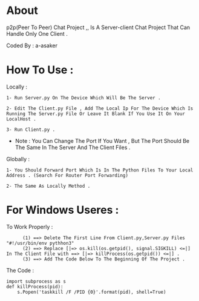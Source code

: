 # About
  p2p(Peer To Peer) Chat Project ,, Is A Server-client Chat Project That Can Handle Only One Client .
  
  Coded By : a-asaker
 
 # How To Use :
  Locally :
  
    1- Run Server.py On The Device Which Will Be The Server .
  
    2- Edit The Client.py File , Add The Local Ip For The Device Which Is Running The Server.py File Or Leave It Blank If You Use It On Your LocalHost .
            
    3- Run Client.py .
            
   * Note : You Can Change The Port If You Want , But The Port Should Be The Same In The Server And The Client Files .
      
  Globally :
   
    1- You Should Forward Port Which Is In The Python Files To Your Local Address . (Search For Router Port Forwarding) 
   
    2- The Same As Locally Method .
              
 #  For Windows Useres :
 To Work Properly :
          
          (1) ==> Delete The First Line From Client.py,Server.py Files "#!/usr/bin/env pythhon3"
          (2) ==> Replace [|=> os.kill(os.getpid(), signal.SIGKILL) <=|] In The Client File with ==> [|=> killProcess(os.getpid()) <=|] .
          (3) ==> Add The Code Below To The Beginning Of The Project .
          
          
   The Code :
   
    import subprocess as s
    def killProcess(pid):
        s.Popen('taskkill /F /PID {0}'.format(pid), shell=True)
